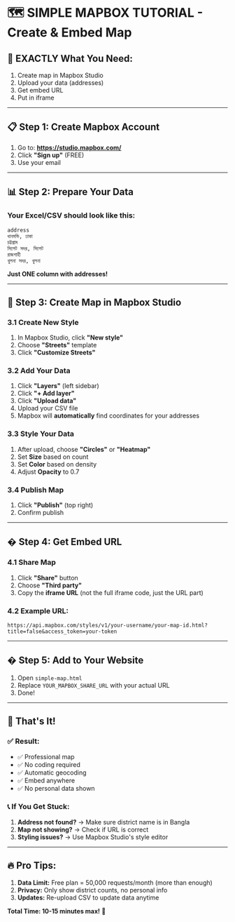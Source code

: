 # 🗺️ SIMPLE MAPBOX TUTORIAL - Create & Embed Map

## 🎯 **EXACTLY What You Need:**
1. Create map in Mapbox Studio
2. Upload your data (addresses)
3. Get embed URL
4. Put in iframe

---

## 📋 **Step 1: Create Mapbox Account**
1. Go to: **https://studio.mapbox.com/**
2. Click **"Sign up"** (FREE)
3. Use your email

---

## 📊 **Step 2: Prepare Your Data**

### Your Excel/CSV should look like this:
```
address
ধানমন্ডি, ঢাকা
চট্টগ্রাম
সিলেট সদর, সিলেট
রাজশাহী
খুলনা সদর, খুলনা
```

**Just ONE column with addresses!**

---

## 🚀 **Step 3: Create Map in Mapbox Studio**

### 3.1 Create New Style
1. In Mapbox Studio, click **"New style"**
2. Choose **"Streets"** template
3. Click **"Customize Streets"**

### 3.2 Add Your Data
1. Click **"Layers"** (left sidebar)
2. Click **"+ Add layer"**
3. Click **"Upload data"**
4. Upload your CSV file
5. Mapbox will **automatically** find coordinates for your addresses

### 3.3 Style Your Data
1. After upload, choose **"Circles"** or **"Heatmap"**
2. Set **Size** based on count
3. Set **Color** based on density
4. Adjust **Opacity** to 0.7

### 3.4 Publish Map
1. Click **"Publish"** (top right)
2. Confirm publish

---

## � **Step 4: Get Embed URL**

### 4.1 Share Map
1. Click **"Share"** button
2. Choose **"Third party"**
3. Copy the **iframe URL** (not the full iframe code, just the URL part)

### 4.2 Example URL:
```
https://api.mapbox.com/styles/v1/your-username/your-map-id.html?title=false&access_token=your-token
```

---

## � **Step 5: Add to Your Website**

1. Open `simple-map.html`
2. Replace `YOUR_MAPBOX_SHARE_URL` with your actual URL
3. Done!

---

## 🎉 **That's It!**

### ✅ **Result:**
- ✅ Professional map
- ✅ No coding required
- ✅ Automatic geocoding
- ✅ Embed anywhere
- ✅ No personal data shown

### 📞 **If You Get Stuck:**
1. **Address not found?** → Make sure district name is in Bangla
2. **Map not showing?** → Check if URL is correct
3. **Styling issues?** → Use Mapbox Studio's style editor

---

## 🔥 **Pro Tips:**
1. **Data Limit:** Free plan = 50,000 requests/month (more than enough)
2. **Privacy:** Only show district counts, no personal info
3. **Updates:** Re-upload CSV to update data anytime

**Total Time: 10-15 minutes max!** 🚀
